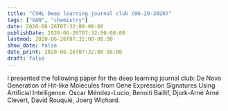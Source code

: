 ```yaml
---
title: "CSHL Deep learning journal club (06-29-2020)"
tags: ["GAN", "chemistry"]
date: 2020-06-26T07:32:00-08:00
publishDate: 2020-06-26T07:32:00-08:00
lastmod: 2020-06-26T07:32:00-08:00
show_date: false
date_print: 2020-06-26T07:32:00-08:00
draft: false
---
```

I presented the following paper for the deep learning journal club:
De Novo Generation of Hit-like Molecules from Gene Expression Signatures Using Artificial Intelligence. Oscar Méndez-Lucio, Benoiti Baillif, Djork-Arné Arné Clevert, David Rouquié, Joerg Wichard.
